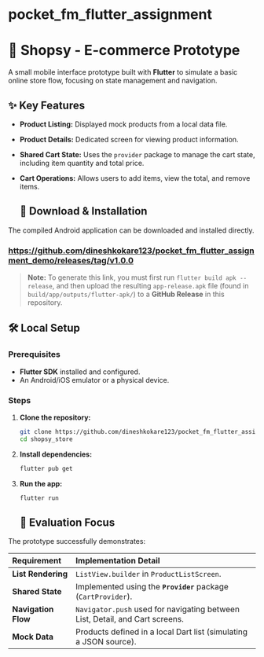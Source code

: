 # pocket_fm_flutter_assignment

# 🛒 Shopsy - E-commerce Prototype

A small mobile interface prototype built with **Flutter** to simulate a basic online store flow, focusing on state management and navigation.

## ✨ Key Features

- **Product Listing:** Displayed mock products from a local data file.
- **Product Details:** Dedicated screen for viewing product information.
- **Shared Cart State:** Uses the `provider` package to manage the cart state, including item quantity and total price.
- **Cart Operations:** Allows users to add items, view the total, and remove items.

  ## 📲 Download & Installation

The compiled Android application can be downloaded and installed directly.

### https://github.com/dineshkokare123/pocket_fm_flutter_assignment_demo/releases/tag/v1.0.0

> **Note:** To generate this link, you must first run `flutter build apk --release`, and then upload the resulting `app-release.apk` file (found in `build/app/outputs/flutter-apk/`) to a **GitHub Release** in this repository.
## 🛠️ Local Setup

### Prerequisites

* **Flutter SDK** installed and configured.
* An Android/iOS emulator or a physical device.

### Steps

1.  **Clone the repository:**
    ```bash
    git clone https://github.com/dineshkokare123/pocket_fm_flutter_assignment_demo
    cd shopsy_store
    ```
2.  **Install dependencies:**
    ```bash
    flutter pub get
    ```
3.  **Run the app:**
    ```bash
    flutter run
    ```

    ## 🎯 Evaluation Focus

The prototype successfully demonstrates:

| Requirement | Implementation Detail |
| :--- | :--- |
| **List Rendering** | `ListView.builder` in `ProductListScreen`. |
| **Shared State** | Implemented using the **`Provider`** package (`CartProvider`). |
| **Navigation Flow** | `Navigator.push` used for navigating between List, Detail, and Cart screens. |
| **Mock Data** | Products defined in a local Dart list (simulating a JSON source). |
